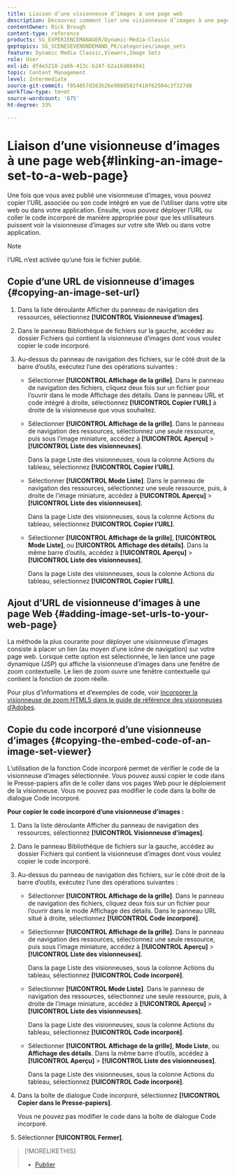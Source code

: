 ```yaml
---
title: Liaison d’une visionneuse d’images à une page web
description: Découvrez comment lier une visionneuse d’images à une page web dans Adobe Dynamic Media Classic.
contentOwner: Rick Brough
content-type: reference
products: SG_EXPERIENCEMANAGER/Dynamic-Media-Classic
geptopics: SG_SCENESEVENONDEMAND_PK/categories/image_sets
feature: Dynamic Media Classic,Viewers,Image Sets
role: User
exl-id: df4e5218-2a66-413c-b247-b2a16d884041
topic: Content Management
level: Intermediate
source-git-commit: f054057d383b26e9088582f418f62504c3f327d8
workflow-type: tm+mt
source-wordcount: '675'
ht-degree: 33%

---
```


# Liaison d’une visionneuse d’images à une page web{#linking-an-image-set-to-a-web-page}

Une fois que vous avez publié une visionneuse d’images, vous pouvez copier l’URL associée ou son code intégré en vue de l’utiliser dans votre site web ou dans votre application. Ensuite, vous pouvez déployer l’URL ou coller le code incorporé de manière appropriée pour que les utilisateurs puissent voir la visionneuse d’images sur votre site Web ou dans votre application.

>[!NOTE]
>
>l’URL n’est activée qu’une fois le fichier publié.

## Copie d’une URL de visionneuse d’images {#copying-an-image-set-url}

1. Dans la liste déroulante Afficher du panneau de navigation des ressources, sélectionnez **[!UICONTROL Visionneuse d’images]**.
1. Dans le panneau Bibliothèque de fichiers sur la gauche, accédez au dossier Fichiers qui contient la visionneuse d’images dont vous voulez copier le code incorporé.
1. Au-dessus du panneau de navigation des fichiers, sur le côté droit de la barre d’outils, exécutez l’une des opérations suivantes :

   * Sélectionner **[!UICONTROL Affichage de la grille]**. Dans le panneau de navigation des fichiers, cliquez deux fois sur un fichier pour l’ouvrir dans le mode Affichage des détails. Dans le panneau URL et code intégré à droite, sélectionnez **[!UICONTROL Copier l’URL]** à droite de la visionneuse que vous souhaitez.
   * Sélectionner **[!UICONTROL Affichage de la grille]**. Dans le panneau de navigation des ressources, sélectionnez une seule ressource, puis sous l’image miniature, accédez à **[!UICONTROL Aperçu]** > **[!UICONTROL Liste des visionneuses]**.

     Dans la page Liste des visionneuses, sous la colonne Actions du tableau, sélectionnez **[!UICONTROL Copier l’URL]**.

   * Sélectionner **[!UICONTROL Mode Liste]**. Dans le panneau de navigation des ressources, sélectionnez une seule ressource, puis, à droite de l’image miniature, accédez à **[!UICONTROL Aperçu]** > **[!UICONTROL Liste des visionneuses]**.

     Dans la page Liste des visionneuses, sous la colonne Actions du tableau, sélectionnez **[!UICONTROL Copier l’URL]**.

   * Sélectionner **[!UICONTROL Affichage de la grille]**, **[!UICONTROL Mode Liste]**, ou **[!UICONTROL Affichage des détails]**. Dans la même barre d’outils, accédez à **[!UICONTROL Aperçu]** > **[!UICONTROL Liste des visionneuses]**.

     Dans la page Liste des visionneuses, sous la colonne Actions du tableau, sélectionnez **[!UICONTROL Copier l’URL]**.

## Ajout d’URL de visionneuse d’images à une page Web {#adding-image-set-urls-to-your-web-page}

La méthode la plus courante pour déployer une visionneuse d’images consiste à placer un lien (au moyen d’une icône de navigation) sur votre page web. Lorsque cette option est sélectionnée, le lien lance une page dynamique (JSP) qui affiche la visionneuse d’images dans une fenêtre de zoom contextuelle. Le lien de zoom ouvre une fenêtre contextuelle qui contient la fonction de zoom réelle.

Pour plus d’informations et d’exemples de code, voir [Incorporer la visionneuse de zoom HTML5 dans le guide de référence des visionneuses d’Adobes](https://experienceleague.adobe.com/en/docs/dynamic-media-developer-resources/library/viewers-aem-assets-dmc/zoom/c-html5-20-zoom-viewer-about#section-e1c3106f5b3e445d9b95be337c2f94e2).

## Copie du code incorporé d’une visionneuse d’images {#copying-the-embed-code-of-an-image-set-viewer}

L’utilisation de la fonction Code incorporé permet de vérifier le code de la visionneuse d’images sélectionnée. Vous pouvez aussi copier le code dans le Presse-papiers afin de le coller dans vos pages Web pour le déploiement de la visionneuse. Vous ne pouvez pas modifier le code dans la boîte de dialogue Code incorporé.

**Pour copier le code incorporé d’une visionneuse d’images :**

1. Dans la liste déroulante Afficher du panneau de navigation des ressources, sélectionnez **[!UICONTROL Visionneuse d’images]**.
1. Dans le panneau Bibliothèque de fichiers sur la gauche, accédez au dossier Fichiers qui contient la visionneuse d’images dont vous voulez copier le code incorporé.
1. Au-dessus du panneau de navigation des fichiers, sur le côté droit de la barre d’outils, exécutez l’une des opérations suivantes :

   * Sélectionner **[!UICONTROL Affichage de la grille]**. Dans le panneau de navigation des fichiers, cliquez deux fois sur un fichier pour l’ouvrir dans le mode Affichage des détails. Dans le panneau URL situé à droite, sélectionnez **[!UICONTROL Code incorporé]**.
   * Sélectionner **[!UICONTROL Affichage de la grille]**. Dans le panneau de navigation des ressources, sélectionnez une seule ressource, puis sous l’image miniature, accédez à **[!UICONTROL Aperçu]** > **[!UICONTROL Liste des visionneuses]**.

     Dans la page Liste des visionneuses, sous la colonne Actions du tableau, sélectionnez **[!UICONTROL Code incorporé]**.

   * Sélectionner **[!UICONTROL Mode Liste]**. Dans le panneau de navigation des ressources, sélectionnez une seule ressource, puis, à droite de l’image miniature, accédez à **[!UICONTROL Aperçu]** > **[!UICONTROL Liste des visionneuses]**.

     Dans la page Liste des visionneuses, sous la colonne Actions du tableau, sélectionnez **[!UICONTROL Code incorporé]**.

   * Sélectionner **[!UICONTROL Affichage de la grille]**, **Mode Liste**, ou **Affichage des détails**. Dans la même barre d’outils, accédez à **[!UICONTROL Aperçu]** > **[!UICONTROL Liste des visionneuses]**.

     Dans la page Liste des visionneuses, sous la colonne Actions du tableau, sélectionnez **[!UICONTROL Code incorporé]**.

1. Dans la boîte de dialogue Code incorporé, sélectionnez **[!UICONTROL Copier dans le Presse-papiers]**.

   Vous ne pouvez pas modifier le code dans la boîte de dialogue Code incorporé.

1. Sélectionner **[!UICONTROL Fermer]**.

>[!MORELIKETHIS]
>
>* [Publier](publishing-files.md#publishing_files)
